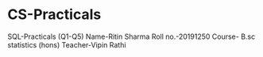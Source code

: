 # CS-Practicals
SQL-Practicals (Q1-Q5)
Name-Ritin Sharma
Roll no.-20191250
Course- B.sc statistics (hons)
Teacher-Vipin Rathi

